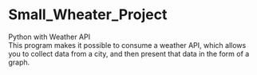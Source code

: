# Small_Wheater_Project
Python with Weather API\
This program makes it possible to consume a weather API, which allows you to collect data from a city, and then present that data in the form of a graph.

